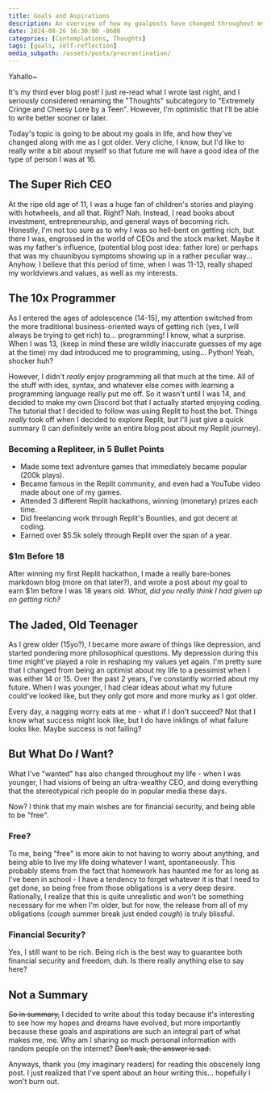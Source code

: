```yaml
---
title: Goals and Aspirations
description: An overview of how my goalposts have changed throughout my life, and more serious pondering of life...
date: 2024-08-26 16:30:00 -0600
categories: [Contemplations, Thoughts]
tags: [goals, self-reflection]
media_subpath: /assets/posts/procrastination/
---
```


Yahallo~

It's my third ever blog post! I just re-read what I wrote last night, and I seriously considered renaming the "Thoughts" subcategory to "Extremely Cringe and Cheesy Lore by a Teen". However, I'm optimistic that I'll be able to write better sooner or later.

Today's topic is going to be about my goals in life, and how they've changed along with me as I got older. Very cliche, I know, but I'd like to really write a bit about myself so that future me will have a good idea of the type of person I was at 16.

## The Super Rich CEO

At the ripe old age of 11, I was a huge fan of children's stories and playing with hotwheels, and all that. Right? Nah. Instead, I read books about investment, entrepreneurship, and general ways of becoming rich. Honestly, I'm not too sure as to why I was so hell-bent on getting rich, but there I was, engrossed in the world of CEOs and the stock market. Maybe it was my father's influence, (potential blog post idea: father lore) or perhaps that was my chuunibyou symptoms showing up in a rather peculiar way... Anyhow, I believe that this period of time, when I was 11-13, really shaped my worldviews and values, as well as my interests.

## The 10x Programmer

As I entered the ages of adolescence (14-15), my attention switched from the more traditional business-oriented ways of getting rich (yes, I will always be trying to get rich) to... programming! I know, what a surprise. When I was 13, (keep in mind these are wildly inaccurate guesses of my age at the time) my dad introduced me to programming, using... Python! Yeah, shocker huh?

However, I didn't *really* enjoy programming all that much at the time. All of the stuff with ides, syntax, and whatever else comes with learning a programming language really put me off. So it wasn't until I was 14, and decided to make my own Discord bot that I actually started enjoying coding. The tutorial that I decided to follow was using Replit to host the bot. Things *really* took off when I decided to explore Replit, but I'll just give a quick summary (I can definitely write an entire blog post about my Replit journey).

### Becoming a Repliteer, in 5 Bullet Points

- Made some text adventure games that immediately became popular (200k plays).
- Became famous in the Replit community, and even had a YouTube video made about one of my games.
- Attended 3 different Replit hackathons, winning (monetary) prizes each time.
- Did freelancing work through Replit's Bounties, and got decent at coding.
- Earned over $5.5k solely through Replit over the span of a year.

### $1m Before 18

After winning my first Replit hackathon, I made a really bare-bones markdown blog (more on that later?), and wrote a post about my goal to earn $1m before I was 18 years old. *What, did you really think I had given up on getting rich?*

## The Jaded, Old Teenager

As I grew older (15yo?), I became more aware of things like depression, and started pondering more philosophical questions. My depression during this time might've played a role in reshaping my values yet again. I'm pretty sure that I changed from being an optimist about my life to a pessimist when I was either 14 or 15. Over the past 2 years, I've constantly worried about my future. When I was younger, I had clear ideas about what my future could've looked like, but they only got more and more murky as I got older.

Every day, a nagging worry eats at me - what if I don't succeed? Not that I know what success might look like, but I do have inklings of what failure looks like. Maybe success is not failing?

## But What Do *I* Want?

What I've "wanted" has also changed throughout my life - when I was younger, I had visions of being an ultra-wealthy CEO, and doing everything that the stereotypical rich people do in popular media these days.

Now? I think that my main wishes are for financial security, and being able to be "free".

### Free?

To me, being "free" is more akin to not having to worry about anything, and being able to live my life doing whatever I want, spontaneously. This probably stems from the fact that homework has haunted me for as long as I've been in school - I have a tendency to forget whatever it is that I need to get done, so being free from those obligations is a very deep desire. Rationally, I realize that this is quite unrealistic and won't be something necessary for me when I'm older, but for now, the release from all of my obligations (*cough* summer break just ended *cough*) is truly blissful.

### Financial Security?

Yes, I still want to be rich. Being rich is the best way to guarantee both financial security and freedom, duh. Is there really anything else to say here?

## Not a Summary

~~So in summary,~~ I decided to write about this today because it's interesting to see how my hopes and dreams have evolved, but more importantly because these goals and aspirations are such an integral part of what makes me, me. Why am I sharing so much personal information with random people on the internet? ~~Don't ask, the answer is sad.~~

Anyways, thank you (my imaginary readers) for reading this obscenely long post. I just realized that I've spent about an hour writing this... hopefully I won't burn out.
